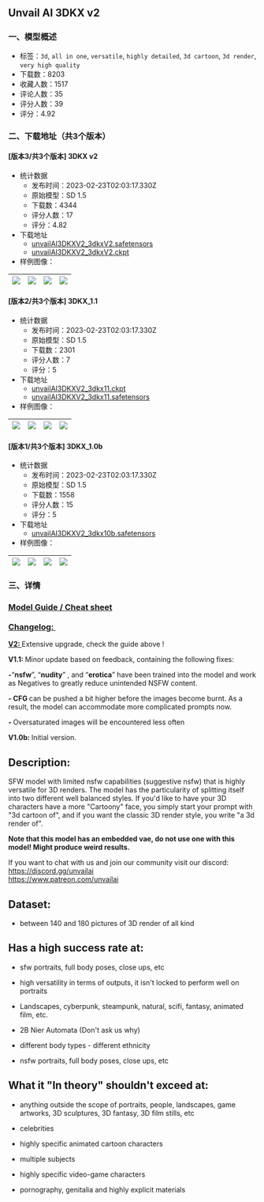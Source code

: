 ## Unvail AI 3DKX v2
### 一、模型概述

- 标签：`3d`, `all in one`, `versatile`, `highly detailed`, `3d cartoon`, `3d render`, `very high quality`
- 下载数：8203
- 收藏人数：1517
- 评论人数：35
- 评分人数：39
- 评分：4.92

### 二、下载地址（共3个版本）

#### [版本3/共3个版本] 3DKX v2

- 统计数据
  - 发布时间：2023-02-23T02:03:17.330Z
  - 原始模型：SD 1.5
  - 下载数：4344
  - 评分人数：17
  - 评分：4.82
- 下载地址
  - [unvailAI3DKXV2_3dkxV2.safetensors](https://civitai.com/api/download/models/12751)
  - [unvailAI3DKXV2_3dkxV2.ckpt](https://civitai.com/api/download/models/12751?type=Model&format=PickleTensor&size=full&fp=fp16)
- 样例图像：

| <img src="https://image.civitai.com/xG1nkqKTMzGDvpLrqFT7WA/e5857b9d-1d36-4acb-062d-55383395f200/width=450/123158.jpeg" /> | <img src="https://image.civitai.com/xG1nkqKTMzGDvpLrqFT7WA/775cd1d0-5aea-49e5-1de2-2df9c84fc200/width=450/123233.jpeg" /> | <img src="https://image.civitai.com/xG1nkqKTMzGDvpLrqFT7WA/2c982a55-fd90-4b68-4004-fe8fc3489000/width=450/123169.jpeg" /> | <img src="https://image.civitai.com/xG1nkqKTMzGDvpLrqFT7WA/999a7941-1be0-49d8-a462-1f7f2bdc0800/width=450/123160.jpeg" /> |
| ---- | ---- | ---- | ---- |

#### [版本2/共3个版本] 3DKX_1.1

- 统计数据
  - 发布时间：2023-02-23T02:03:17.330Z
  - 原始模型：SD 1.5
  - 下载数：2301
  - 评分人数：7
  - 评分：5
- 下载地址
  - [unvailAI3DKXV2_3dkx11.ckpt](https://civitai.com/api/download/models/4325?type=Model&format=PickleTensor&size=full&fp=fp16)
  - [unvailAI3DKXV2_3dkx11.safetensors](https://civitai.com/api/download/models/4325)
- 样例图像：

| <img src="https://image.civitai.com/xG1nkqKTMzGDvpLrqFT7WA/bc77b66e-6149-4896-071d-d24055088f00/width=450/28574.jpeg" /> | <img src="https://image.civitai.com/xG1nkqKTMzGDvpLrqFT7WA/86454869-ada8-4e15-6c07-539f953afc00/width=450/28581.jpeg" /> | <img src="https://image.civitai.com/xG1nkqKTMzGDvpLrqFT7WA/3fffa136-62c8-4776-a82e-aed12638ae00/width=450/28580.jpeg" /> | <img src="https://image.civitai.com/xG1nkqKTMzGDvpLrqFT7WA/44bbab7a-8381-4d95-d0e9-e66f1c651100/width=450/28579.jpeg" /> |
| ---- | ---- | ---- | ---- |

#### [版本1/共3个版本] 3DKX_1.0b

- 统计数据
  - 发布时间：2023-02-23T02:03:17.330Z
  - 原始模型：SD 1.5
  - 下载数：1558
  - 评分人数：15
  - 评分：5
- 下载地址
  - [unvailAI3DKXV2_3dkx10b.safetensors](https://civitai.com/api/download/models/2789)
- 样例图像：

| <img src="https://image.civitai.com/xG1nkqKTMzGDvpLrqFT7WA/72f92ad7-bec6-42b4-971e-5bb447169d00/width=450/19893.jpeg" /> | <img src="https://image.civitai.com/xG1nkqKTMzGDvpLrqFT7WA/57c7675a-9c73-48ef-ea18-ec79eb9fd400/width=450/19911.jpeg" /> | <img src="https://image.civitai.com/xG1nkqKTMzGDvpLrqFT7WA/d62d044d-40f6-438c-1f04-0d9b338f4400/width=450/19910.jpeg" /> | <img src="https://image.civitai.com/xG1nkqKTMzGDvpLrqFT7WA/030350ca-1830-43a8-1e06-30ba5d98bf00/width=450/19909.jpeg" /> |
| ---- | ---- | ---- | ---- |


### 三、详情
<h3><a target="_blank" rel="ugc" href="https://docs.google.com/presentation/d/1zG-pvw47ZRO9JjCkU3B2YbcYNwOHoNQ27qN6h-Xs0mM/">Model Guide / Cheat sheet</a><br /><br /><strong><u>Changelog: </u></strong></h3><p><strong><u>V2: </u></strong> Extensive upgrade, check the guide above !</p><p><strong>V1.1: </strong>Minor update based on feedback, containing the following fixes:</p><p><strong>-</strong>“<strong>nsfw</strong>”, “<strong>nudity</strong>” , and “<strong>erotica</strong>” have been trained into the model and work as Negatives to greatly reduce unintended NSFW content.</p><p><strong>- CFG </strong>can be pushed a bit higher before the images become burnt. As a result, the model can accommodate more complicated prompts now.</p><p><strong>- </strong>Oversaturated images will be encountered less often</p><p><strong>V1.0b: </strong>Initial version.</p><p></p><h2>Description:</h2><p>SFW model with limited nsfw capabilities (suggestive nsfw) that is highly versatile for 3D renders. The model has the particularity of splitting itself into two different well balanced styles. If you'd like to have your 3D characters have a more "Cartoony" face, you simply start your prompt with "3d cartoon of", and if you want the classic 3D render style, you write "a 3d render of".<br /></p><p><strong>Note that this model has an embedded vae, do not use one with this model! Might produce weird results.</strong></p><p>If you want to chat with us and join our community visit our discord:<br /><a target="_blank" rel="ugc" href="https://discord.gg/unvailai">https://discord.gg/unvailai</a><br /><a target="_blank" rel="ugc" href="https://www.patreon.com/unvailai">https://www.patreon.com/unvailai</a></p><h2>Dataset:</h2><ul><li><p>between 140 and 180 pictures of 3D render of all kind</p><p></p></li></ul><h3></h3><p></p><h2>Has a high success rate at:</h2><ul><li><p>sfw portraits, full body poses, close ups, etc</p></li><li><p>high versatility in terms of outputs, it isn't locked to perform well on portraits</p></li><li><p>Landscapes, cyberpunk, steampunk, natural, scifi, fantasy, animated film, etc.</p></li><li><p>2B Nier Automata (Don't ask us why)</p></li><li><p>different body types - different ethnicity</p></li><li><p>nsfw portraits, full body poses, close ups, etc</p></li></ul><h2>What it "In theory" shouldn't exceed at:</h2><ul><li><p>anything outside the scope of portraits, people, landscapes, game artworks, 3D sculptures, 3D fantasy, 3D film stills, etc</p></li><li><p>celebrities</p></li><li><p>highly specific animated cartoon characters</p></li><li><p>multiple subjects</p></li><li><p>highly specific video-game characters</p></li><li><p>pornography, genitalia and highly explicit materials</p><p><br /></p></li></ul>